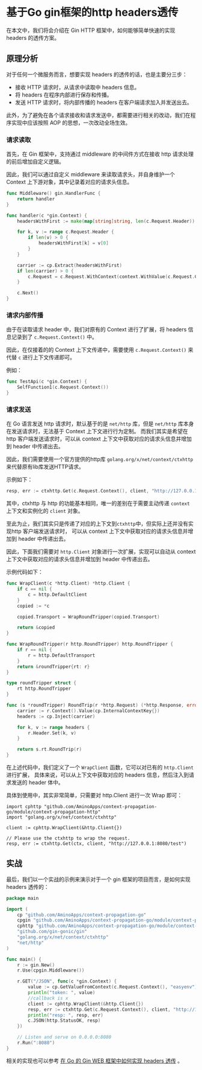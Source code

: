 # 基于Go gin框架的http headers透传

在本文中，我们将会介绍在 Gin HTTP 框架中，如何能够简单快速的实现 headers 的透传方案。

## 原理分析

对于任何一个微服务而言，想要实现 headers 的透传的话，也是主要分三步：

 - 接收 HTTP 请求时，从请求中读取中 headers 信息。
 - 将 headers 在程序内部进行保存和传播。
 - 发送 HTTP 请求时，将内部传播的 headers 在客户端请求加入并发送出去。

此外，为了避免在各个请求接收和请求发送中，都需要进行相关的改动，我们在程序实现中应该按照 AOP 的思想，一次改动全场生效。

### 请求读取

首先，在 Gin 框架中，支持通过 middleware 的中间件方式在接收 http 请求处理的前后增加自定义逻辑。

因此，我们可以通过自定义 middleware 来读取请求头，并自身维护一个 Context 上下游对象，其中记录着对应的请求头信息。

```go
func Middleware() gin.HandlerFunc {
	return handler
}

func handler(c *gin.Context) {
	headersWithFirst := make(map[string]string, len(c.Request.Header))

	for k, v := range c.Request.Header {
		if len(v) > 0 {
			headersWithFirst[k] = v[0]
		}
	}

	carrier := cp.Extract(headersWithFirst)
	if len(carrier) > 0 {
		c.Request = c.Request.WithContext(context.WithValue(c.Request.Context(), cp.InternalContextKey{}, carrier))
	}

	c.Next()
}
```

### 请求内部传播

由于在读取请求 header 中，我们对原有的 Context 进行了扩展，将 headers 信息记录到了 `c.Request.Context()` 中。

因此，在仅接着的的 Context 上下文传递中，需要使用 `c.Request.Context()` 来代替 `c` 进行上下文传递即可。

例如：

```go
func TestApi(c *gin.Context) {
	SelfFunction1(c.Request.Context())
}
```

### 请求发送

在 Go 语言发送 http 请求时，默认基于的是 `net/http` 库，但是 `net/http` 库本身在发送请求时，无法基于 Context 上下文进行行为定制。
而我们其实是希望在 http 客户端发送请求时，可以从 context 上下文中获取对应的请求头信息并增加到 header 中传递出去。

因此，我们需要使用一个官方提供的http库 `golang.org/x/net/context/ctxhttp` 来代替原有lib库发送HTTP请求。

示例如下：

```go
resp, err := ctxhttp.Get(c.Request.Context(), client, "http://127.0.0.1:8080/test")
```

其中，ctxhttp 与 http 的功能基本相同，唯一的差别在于需要主动传递 `context` 上下文和实例化的 `client` 对象。

至此为止，我们其实只是传递了对应的上下文到`ctxhttp`中，但实际上还并没有实现http 客户端发送请求时，
可以从 context 上下文中获取对应的请求头信息并增加到 header 中传递出去。

因此，下面我们需要对 `http.Client` 对象进行一次扩展，实现可以自动从 context 上下文中获取对应的请求头信息并增加到 header 中传递出去。

示例代码如下：

```go
func WrapClient(c *http.Client) *http.Client {
	if c == nil {
		c = http.DefaultClient
	}
	copied := *c

	copied.Transport = WrapRoundTripper(copied.Transport)

	return &copied
}

func WrapRoundTripper(r http.RoundTripper) http.RoundTripper {
	if r == nil {
		r = http.DefaultTransport
	}
	return &roundTripper{rt: r}
}

type roundTripper struct {
	rt http.RoundTripper
}

func (s *roundTripper) RoundTrip(r *http.Request) (*http.Response, error) {
	carrier := r.Context().Value(cp.InternalContextKey{})
	headers := cp.Inject(carrier)

	for k, v := range headers {
		r.Header.Set(k, v)
	}

	return s.rt.RoundTrip(r)
}
```

在上述代码中，我们定义了一个 `WrapClient` 函数，它可以对已有的 `http.Client` 进行扩展，
具体来说，可以从上下文中获取对应的 headers 信息，然后注入到请求发送的 header 体中。

具体到使用中，其实非常简单，只需要对 http.Client 进行一次 Wrap 即可：

```gopackage main
import cphttp "github.com/AminoApps/context-propagation-go/module/context-propagation-http"
import "golang.org/x/net/context/ctxhttp"

client := cphttp.WrapClient(&http.Client{})

// Please use the ctxhttp to wrap the request.
resp, err := ctxhttp.Get(ctx, client, "http://127.0.0.1:8080/test")
```

## 实战

最后，我们以一个实战的示例来演示对于一个 gin 框架的项目而言，是如何实现 headers 透传的：

```go
package main

import (
	cp "github.com/AminoApps/context-propagation-go"
	cpgin "github.com/AminoApps/context-propagation-go/module/context-propagation-gin"
	cphttp "github.com/AminoApps/context-propagation-go/module/context-propagation-http"
	"github.com/gin-gonic/gin"
	"golang.org/x/net/context/ctxhttp"
	"net/http"
)

func main() {
	r := gin.New()
	r.Use(cpgin.Middleware())

	r.GET("/JSON", func(c *gin.Context) {
		value := cp.GetValueFromContext(c.Request.Context(), "easyenv")
		println("token: ", value)
		//callback is x
		client := cphttp.WrapClient(&http.Client{})
		resp, err := ctxhttp.Get(c.Request.Context(), client, "http://127.0.0.1:8080/test")
		println("resp: ", resp, err)
		c.JSON(http.StatusOK, resp)
	})

	// Listen and serve on 0.0.0.0:8080
	r.Run(":8080")
}
```

相关的实现也可以参考 [在 Go 的 Gin WEB 框架中如何实现 headers 透传](https://github.com/AminoApps/context-propagation-go) 。
